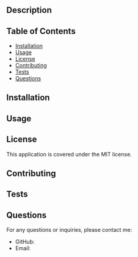 
# 

## Description



## Table of Contents
- [Installation](#installation)
- [Usage](#usage)
- [License](#license)
- [Contributing](#contributing)
- [Tests](#tests)
- [Questions](#questions)


## Installation


## Usage


## License
This application is covered under the MIT license.

## Contributing


## Tests


## Questions
For any questions or inquiries, please contact me:
- GitHub: [](https://github.com/)
- Email: 

